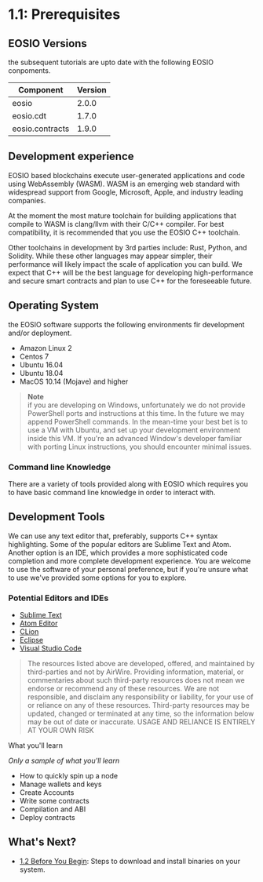 # 1.1: Prerequisites

##  EOSIO Versions

the subsequent tutorials are upto date with the following EOSIO conpoments.

| Component | Version |
| ---| --- |
| eosio | 2.0.0 |
| eosio.cdt | 1.7.0 |
| eosio.contracts | 1.9.0 |

## Development experience

EOSIO based blockchains execute user-generated applications and code using WebAssembly (WASM). WASM is an emerging web standard with widespread support from Google, Microsoft, Apple, and industry leading companies.

At the moment the most mature toolchain for building applications that compile to WASM is clang/llvm with their C/C++ compiler. For best compatibility, it is recommended that you use the EOSIO C++ toolchain.

Other toolchains in development by 3rd parties include: Rust, Python, and Solidity. While these other languages may appear simpler, their performance will likely impact the scale of application you can build. We expect that C++ will be the best language for developing high-performance and secure smart contracts and plan to use C++ for the foreseeable future.

## Operating System

the EOSIO software supports the following environments fir development and/or deployment.

* Amazon Linux 2
* Centos 7
* Ubuntu 16.04
* Ubuntu 18.04
* MacOS 10.14 (Mojave) and higher

> **Note** <br> if you are developing on Windows, unfortunately we do not provide PowerShell ports and instructions at this time. In the future we may append PowerShell commands. In the mean-time your best bet is to use a VM with Ubuntu, and set up your development environment inside this VM. If you're an advanced Window's developer familiar with porting Linux instructions, you should encounter minimal issues.

### Command line Knowledge

There are a variety of tools provided along with EOSIO which requires you to have basic command line knowledge in order to interact with.

## Development Tools

We can use any text editor that, preferably, supports C++ syntax highlighting. Some of the popular editors are Sublime Text and Atom. Another option is an IDE, which provides a more sophisticated code completion and more complete development experience. You are welcome to use the software of your personal preference, but if you're unsure what to use we've provided some options for you to explore.

### Potential Editors and IDEs

* [Sublime Text]()
* [Atom Editor]()
* [CLion]()
* [Eclipse]()
* [Visual Studio Code]()

> The resources listed above are developed, offered, and maintained by third-parties and not by AirWire. Providing information, material, or commentaries about such third-party resources does not mean we endorse or recommend any of these resources. We are not responsible, and disclaim any responsibility or liability, for your use of or reliance on any of these resources. Third-party resources may be updated, changed or terminated at any time, so the information below may be out of date or inaccurate. USAGE AND RELIANCE IS ENTIRELY AT YOUR OWN RISK

What you'll learn

*Only a sample of what you'll learn*

* How to quickly spin up a node
* Manage wallets and keys
* Create Accounts
* Write some contracts
* Compilation and ABI
* Deploy contracts

## What's Next?

* [1.2 Before You Begin](https://docs.airwire.io/docs/how_eosio_works/getting_started_with_eosio/1._development_environment/1.2_before_you_begin.md): Steps to download and install binaries on your system.
